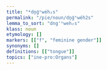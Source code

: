 ```yaml
---
title: "*dn̥ǵʰwéh₂s"
permalink: "/pie/noun/dn̥ǵʰwéh2s"
lemma_to_sort: "dng'ʰweh₂s"
klass: noun
etymology: []
markers: [["f", "feminine gender"]]
synonyms: []
definitions: [["tongue"]]
topics: ["ine-pro:Organs"]
---
```

